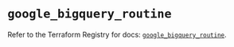 # `google_bigquery_routine`

Refer to the Terraform Registry for docs: [`google_bigquery_routine`](https://registry.terraform.io/providers/hashicorp/google-beta/5.11.0/docs/resources/google_bigquery_routine).
